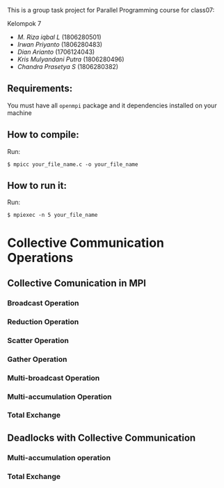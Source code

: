 This is a group task project for Parallel Programming course for class07:

Kelompok 7

- _M. Riza iqbal L_ (1806280501)
- _Irwan Priyanto_ (1806280483)
- _Dian Arianto_ (1706124043)
- _Kris Mulyandani Putra_ (1806280496)
- _Chandra Prasetya S_ (1806280382)

## Requirements:

You must have all `openmpi` package and it dependencies installed on your machine

## How to compile:

Run:

```
$ mpicc your_file_name.c -o your_file_name
```

## How to run it:

Run:

```
$ mpiexec -n 5 your_file_name
```

# Collective Communication Operations

## Collective Comunication in MPI

### Broadcast Operation

### Reduction Operation

### Scatter Operation

### Gather Operation

### Multi-broadcast Operation

### Multi-accumulation Operation

### Total Exchange

## Deadlocks with Collective Communication

### Multi-accumulation operation

### Total Exchange
